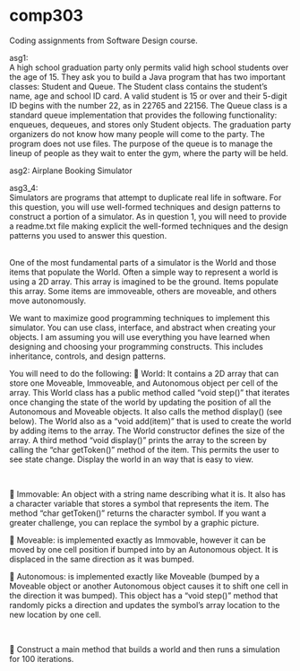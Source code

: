# comp303
Coding assignments from Software Design course.  

asg1:  
A high school graduation party only permits valid high school students over the age of 15. They ask you to build a Java program that has two important classes: Student and Queue. The Student class contains the student’s name, age and school ID card. A valid student is 15 or over and their 5-digit ID begins with the number 22, as in 22765 and 22156. The Queue class is a standard queue implementation that provides the following functionality: enqueues, dequeues, and stores only Student objects. The graduation party organizers do not know how many people will come to the party. The program does not use files. The purpose of the queue is to manage the lineup of people as they wait to enter the gym, where the party will be held.
<br />

asg2: Airplane Booking Simulator

asg3_4:  
Simulators are programs that attempt to duplicate real life in software. For this question, you will use well-formed techniques and design patterns to construct a portion of a simulator. As in question 1, you will need to provide a readme.txt file making explicit the well-formed techniques and the design patterns you used to answer this question.  
<br />

One of the most fundamental parts of a simulator is the World and those items that populate the World. Often a simple way to represent a world is using a 2D array. This array is imagined to be the ground. Items populate this array. Some items are immoveable, others are moveable, and others move autonomously.
<br />

We want to maximize good programming techniques to implement this simulator. You can use class, interface, and abstract when creating your objects. I am assuming you will use everything you have learned when designing and choosing your programming constructs. This includes inheritance, controls, and design patterns.
<br />

You will need to do the following:
 World: It contains a 2D array that can store one Moveable, Immoveable, and Autonomous object per cell of the array. This World class has a public method called “void step()” that iterates once changing the state of the world by updating the position of all the Autonomous and Moveable objects. It also calls the method display() (see below). The World also as a “void add(item)” that is used to create the world by adding items to the array. The World constructor defines the size of the array. A third method “void display()” prints the array to the screen by calling the “char getToken()” method of the item. This permits the user to see state change. Display the world in an way that is easy to view.

<br />

 Immovable: An object with a string name describing what it is. It also has a character variable that stores a symbol that represents the item. The method “char getToken()” returns the character symbol. If you want a greater challenge, you can replace the symbol by a graphic picture.
<br />

 Moveable: is implemented exactly as Immovable, however it can be moved by one cell position if bumped into by an Autonomous object. It is displaced in the same direction as it was bumped.
<br />

 Autonomous: is implemented exactly like Moveable (bumped by a Moveable object or another Autonomous object causes it to shift one cell in the direction it was bumped). This object has a “void step()” method that randomly picks a direction and updates the symbol’s array location to the new location by one cell.

<br />

 Construct a main method that builds a world and then runs a simulation for 100 iterations.
